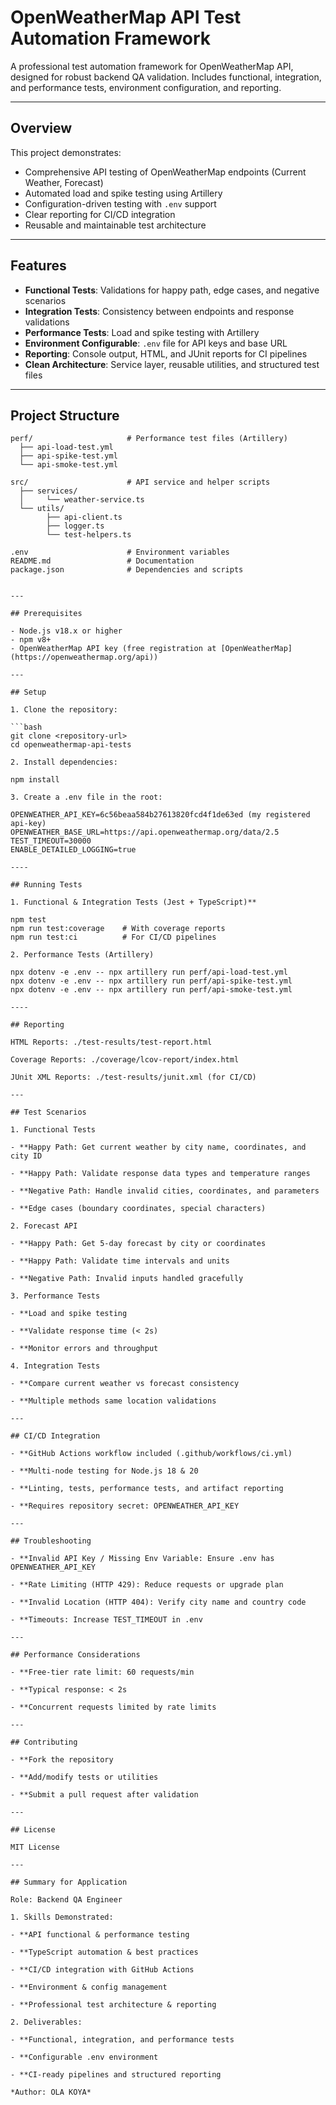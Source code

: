# OpenWeatherMap API Test Automation Framework

A professional test automation framework for OpenWeatherMap API, designed for robust backend QA validation. Includes functional, integration, and performance tests, environment configuration, and reporting.

---

## Overview

This project demonstrates:

- Comprehensive API testing of OpenWeatherMap endpoints (Current Weather, Forecast)
- Automated load and spike testing using Artillery
- Configuration-driven testing with `.env` support
- Clear reporting for CI/CD integration
- Reusable and maintainable test architecture

---

## Features

- **Functional Tests**: Validations for happy path, edge cases, and negative scenarios  
- **Integration Tests**: Consistency between endpoints and response validations  
- **Performance Tests**: Load and spike testing with Artillery  
- **Environment Configurable**: `.env` file for API keys and base URL  
- **Reporting**: Console output, HTML, and JUnit reports for CI pipelines  
- **Clean Architecture**: Service layer, reusable utilities, and structured test files  

---

## Project Structure

```text
perf/                     # Performance test files (Artillery)
  ├── api-load-test.yml
  ├── api-spike-test.yml
  └── api-smoke-test.yml

src/                      # API service and helper scripts
  ├── services/
  │     └── weather-service.ts
  └── utils/
        ├── api-client.ts
        ├── logger.ts
        └── test-helpers.ts

.env                      # Environment variables
README.md                 # Documentation
package.json              # Dependencies and scripts


---

## Prerequisites

- Node.js v18.x or higher  
- npm v8+  
- OpenWeatherMap API key (free registration at [OpenWeatherMap](https://openweathermap.org/api))  

---

## Setup

1. Clone the repository:

```bash
git clone <repository-url>
cd openweathermap-api-tests

2. Install dependencies:

npm install

3. Create a .env file in the root:

OPENWEATHER_API_KEY=6c56beaa584b27613820fcd4f1de63ed (my registered api-key)
OPENWEATHER_BASE_URL=https://api.openweathermap.org/data/2.5
TEST_TIMEOUT=30000
ENABLE_DETAILED_LOGGING=true

----

## Running Tests

1. Functional & Integration Tests (Jest + TypeScript)**

npm test
npm run test:coverage    # With coverage reports
npm run test:ci          # For CI/CD pipelines

2. Performance Tests (Artillery)

npx dotenv -e .env -- npx artillery run perf/api-load-test.yml
npx dotenv -e .env -- npx artillery run perf/api-spike-test.yml
npx dotenv -e .env -- npx artillery run perf/api-smoke-test.yml

----

## Reporting

HTML Reports: ./test-results/test-report.html

Coverage Reports: ./coverage/lcov-report/index.html

JUnit XML Reports: ./test-results/junit.xml (for CI/CD)

---

## Test Scenarios

1. Functional Tests

- **Happy Path: Get current weather by city name, coordinates, and city ID

- **Happy Path: Validate response data types and temperature ranges

- **Negative Path: Handle invalid cities, coordinates, and parameters

- **Edge cases (boundary coordinates, special characters)

2. Forecast API

- **Happy Path: Get 5-day forecast by city or coordinates

- **Happy Path: Validate time intervals and units

- **Negative Path: Invalid inputs handled gracefully

3. Performance Tests

- **Load and spike testing

- **Validate response time (< 2s)

- **Monitor errors and throughput

4. Integration Tests

- **Compare current weather vs forecast consistency

- **Multiple methods same location validations

---

## CI/CD Integration

- **GitHub Actions workflow included (.github/workflows/ci.yml)

- **Multi-node testing for Node.js 18 & 20

- **Linting, tests, performance tests, and artifact reporting

- **Requires repository secret: OPENWEATHER_API_KEY

---

## Troubleshooting

- **Invalid API Key / Missing Env Variable: Ensure .env has OPENWEATHER_API_KEY

- **Rate Limiting (HTTP 429): Reduce requests or upgrade plan

- **Invalid Location (HTTP 404): Verify city name and country code

- **Timeouts: Increase TEST_TIMEOUT in .env

---

## Performance Considerations

- **Free-tier rate limit: 60 requests/min

- **Typical response: < 2s

- **Concurrent requests limited by rate limits

---

## Contributing

- **Fork the repository

- **Add/modify tests or utilities

- **Submit a pull request after validation

---

## License

MIT License

---

## Summary for Application

Role: Backend QA Engineer

1. Skills Demonstrated:

- **API functional & performance testing

- **TypeScript automation & best practices

- **CI/CD integration with GitHub Actions

- **Environment & config management

- **Professional test architecture & reporting

2. Deliverables:

- **Functional, integration, and performance tests

- **Configurable .env environment

- **CI-ready pipelines and structured reporting

*Author: OLA KOYA*